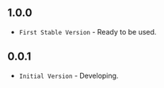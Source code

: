 ## 1.0.0

* `First Stable Version` - Ready to be used.

## 0.0.1

* `Initial Version` - Developing.
